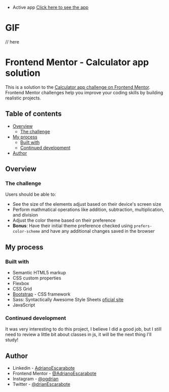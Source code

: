 - Active app [Click here to see the app](https://adrianoescarabote.github.io/Calculator-app-JS/)

# GIF

// here

# Frontend Mentor - Calculator app solution

This is a solution to the [Calculator app challenge on Frontend Mentor](https://www.frontendmentor.io/challenges/calculator-app-9lteq5N29). Frontend Mentor challenges help you improve your coding skills by building realistic projects. 

## Table of contents

- [Overview](#overview)
  - [The challenge](#the-challenge)
- [My process](#my-process)
  - [Built with](#built-with)
  - [Continued development](#continued-development)
- [Author](#author)

## Overview

### The challenge

Users should be able to:

- See the size of the elements adjust based on their device's screen size
- Perform mathmatical operations like addition, subtraction, multiplication, and division
- Adjust the color theme based on their preference
- **Bonus**: Have their initial theme preference checked using `prefers-color-scheme` and have any additional changes saved in the browser

## My process

### Built with

- Semantic HTML5 markup
- CSS custom properties
- Flexbox
- CSS Grid
- [Bootstrap](https://getbootstrap.com/) - CSS framework
- Sass: Syntactically Awesome Style Sheets [oficial site](https://sass-lang.com/) 
- JavaScript

### Continued development

It was very interesting to do this project, I believe I did a good job, but I still need to review a little bit about classes in js, it will be the next thing I'll study!

## Author

- Linkedin - [AdrianoEscarabote](https://www.linkedin.com/in/adriano-escarabote-944b02233/)
- Frontend Mentor - [@AdrianoEscarabote](https://www.frontendmentor.io/profile/AdrianoEscarabote)
- Instagram - [@ogdrian](https://www.instagram.com/ogdrian/)
- Twitter - [@drianEscarabote](https://twitter.com/drianEscarabote)